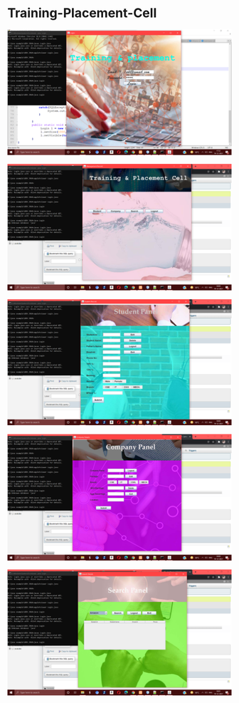 # Training-Placement-Cell
<img src="Screenshot (103).png" class="img-fluid"><br><br>
<img src="Screenshot (104).png" class="img-fluid"><br><br>
<img src="Screenshot (105).png" class="img-fluid"><br><br>
<img src="Screenshot (106).png" class="img-fluid"><br><br>
<img src="Screenshot (107).png" class="img-fluid"><br><br>
 
